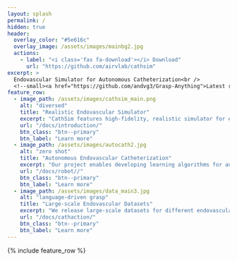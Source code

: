 ```yaml
---
layout: splash
permalink: /
hidden: true
header:
  overlay_color: "#5e616c"
  overlay_image: /assets/images/mainbg2.jpg
  actions:
    - label: "<i class='fas fa-download'></i> Download"
      url: "https://github.com/airvlab/cathsim"
excerpt: >
  Endovascular Simulator for Autonomous Catheterization<br />
  <!--small><a href="https://github.com/andvg3/Grasp-Anything">Latest release (TBD)</a></small-->
feature_row:
  - image_path: /assets/images/cathsim_main.png
    alt: "diversed"
    title: "Realistic Endovascular Simulator"
    excerpt: "CathSim features high-fidelity, realistic simulator for endovascular intervention."
    url: "/docs/introduction/"
    btn_class: "btn--primary"
    btn_label: "Learn more"
  - image_path: /assets/images/autocath2.jpg
    alt: "zero shot"
    title: "Autonomous Endovascular Catheterization"
    excerpt: "Our project enables developing learning algorithms for autonomous catheterization."
    url: "/docs/robot//"
    btn_class: "btn--primary"
    btn_label: "Learn more"
  - image_path: /assets/images/data_main3.jpg
    alt: "language-driven grasp"
    title: "Large-scale Endovascular Datasets"
    excerpt: "We release large-scale datasets for different endovascular intervention tasks."
    url: "/docs/cathaction/"
    btn_class: "btn--primary"
    btn_label: "Learn more"     
---
```

{% include feature_row %}